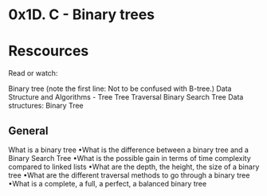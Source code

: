 <!DOCTYPE html>
<html>
    <head>
    <title>0x1D. C - Binary trees</title>
    </head>
    <body>
    <h1>0x1D. C - Binary trees</h1>
    <p>
    <h1>Rescources</h1>
    <p>Read or watch:

Binary tree (note the first line: Not to be confused with B-tree.)
Data Structure and Algorithms - Tree
Tree Traversal
Binary Search Tree
Data structures: Binary Tree</p>
    <h2>General</h2>
    <p>What is a binary tree
•What is the difference between a binary tree and a Binary Search Tree
•What is the possible gain in terms of time complexity compared to linked lists
•What are the depth, the height, the size of a binary tree
•What are the different traversal methods to go through a binary tree
•What is a complete, a full, a perfect, a balanced binary tree</p>
</body>
</html>
